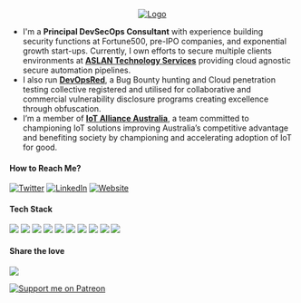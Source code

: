 <p align="center">
    <a href="https://ASLANTechnology.com.au/">
        <picture>
            <source media="(prefers-color-scheme: dark)" srcset="https://aslantechnology.com.au/img/services.jpg">
            <img alt="Logo" src="https://aslantechnology.com.au/img/services.jpg">
        </picture>
    </a>
</p>

* I'm a <strong>Principal DevSecOps Consultant</strong> with experience building security functions at Fortune500,
pre-IPO companies, and exponential growth start-ups. Currently, I own efforts to secure multiple clients environments at
<a href='https://ASLANTechnology.com.au//' target='_blank'><strong>ASLAN Technology Services</strong></a> providing
cloud agnostic secure automation pipelines.
* I also run <a href='https://DevOps.red/' target='_blank'><strong>DevOpsRed</strong></a>, a Bug Bounty hunting and
Cloud penetration testing collective registered and utilised for collaborative and commercial vulnerability disclosure
programs creating excellence through obfuscation.
* I’m a member of <a href='https://iot.org.au/' target='_blank'><strong> IoT Alliance Australia</strong></a>, a team
committed to championing IoT solutions improving Australia’s competitive advantage and benefiting society by championing
and accelerating adoption of IoT for good.

#### How to Reach Me?

[![Twitter](https://img.shields.io/badge/-TWITTER-0077B5?style=for-the-badge&logo=twitter&logoColor=white)](https://twitter.com/aslantechiot)
[![LinkedIn](https://img.shields.io/badge/-LINKEDIN-0077B5?style=for-the-badge&logo=linkedin&logoColor=white)](https://www.linkedin.com/in/tommyajblack/)
[![Website](https://img.shields.io/badge/-WEBSITE-0077B5?style=for-the-badge&logo=jekyll&logoColor=white)](https://aslantechnology.com.au)


#### Tech Stack

<img
    src="https://img.shields.io/badge/AWS%20-%23FF9900.svg?&style=for-the-badge&logo=amazon-aws&logoColor=white" />&nbsp;<img
    src="https://img.shields.io/badge/Google%20Cloud%20-%234285F4.svg?&style=for-the-badge&logo=google-cloud&logoColor=white" />&nbsp;<img
    src="https://img.shields.io/badge/azure%20-%230072C6.svg?&style=for-the-badge&logo=azure-devops&logoColor=white" />&nbsp;<img
    src="https://img.shields.io/badge/docker%20-%230db7ed.svg?&style=for-the-badge&logo=docker&logoColor=white" />&nbsp;<img
    src="https://img.shields.io/badge/kubernetes%20-%23326ce5.svg?&style=for-the-badge&logo=kubernetes&logoColor=white" />&nbsp;<img
    src="https://img.shields.io/badge/rancher%20-%230db7ed.svg?&style=for-the-badge&logo=rancher&logoColor=white" />&nbsp;<img
    src="https://img.shields.io/badge/terraform-%235835CC.svg?style=for-the-badge&logo=terraform&logoColor=white" />&nbsp;<img
    src="https://img.shields.io/badge/VAULT-%235835CC.svg?style=for-the-badge&logo=Vault&logoColor=white" />&nbsp;<img
    src="https://img.shields.io/badge/javascript-%234285F4.svg?style=for-the-badge&logo=javascript&logoColor=ffdd54" />&nbsp;<img
    src="https://img.shields.io/badge/python-3670A0?style=for-the-badge&logo=python&logoColor=ffdd54" />


#### Share the love

<a href="https://www.buymeacoffee.com/ASLANTechnology"><img src="https://img.buymeacoffee.com/button-api/?text=Buy me a coffee&emoji=&slug=ASLANTechnology&button_colour=FFDD00&font_colour=000000&font_family=Cookie&outline_colour=000000&coffee_colour=ffffff" /></a>

[![Support me on Patreon](https://img.shields.io/endpoint.svg?url=https%3A%2F%2Fshieldsio-patreon.vercel.app%2Fapi%3Fusername%3Daslantechnology%26type%3Dpatrons&style=flat)](https://patreon.com/aslantechnology)
